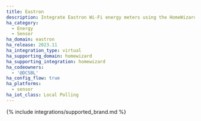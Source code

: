 ```yaml
---
title: Eastron
description: Integrate Eastron Wi-Fi energy meters using the HomeWizard integration.
ha_category:
  - Energy
  - Sensor
ha_domain: eastron
ha_release: 2023.11
ha_integration_type: virtual
ha_supporting_domain: homewizard
ha_supporting_integration: homewizard
ha_codeowners:
  - '@DCSBL'
ha_config_flow: true
ha_platforms:
  - sensor
ha_iot_class: Local Polling
---
```


{% include integrations/supported_brand.md %}
